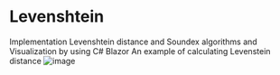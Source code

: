 # Levenshtein
 Implementation Levenshtein distance and Soundex algorithms and Visualization by using C# Blazor
 An example of calculating Levenstein distance
 ![image](https://github.com/arojan-001/Levenshtein/assets/61918182/de822668-72ad-49fb-8fd2-5bd9b8854f72)

